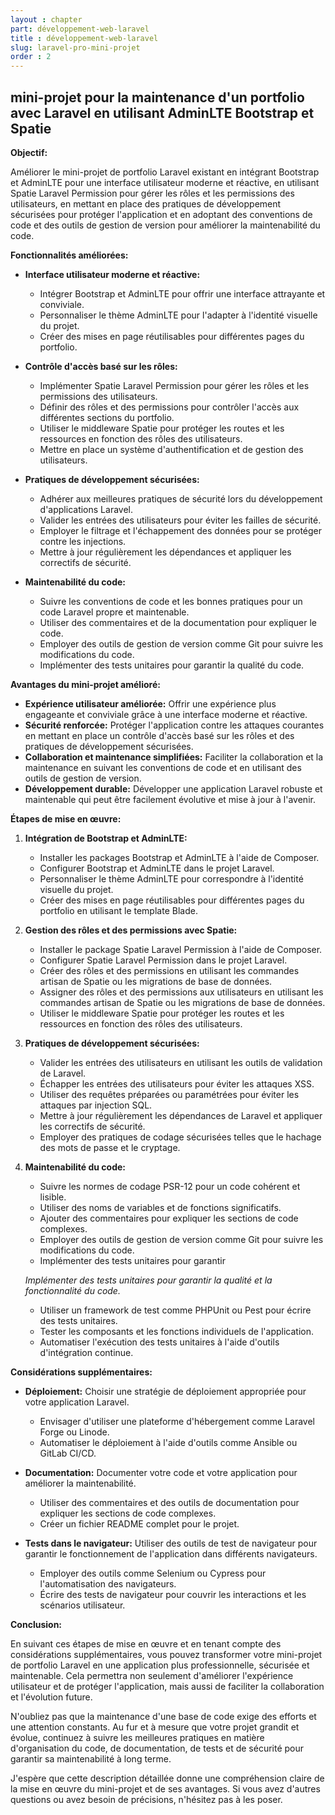 ```yaml
---
layout : chapter
part: développement-web-laravel
title : développement-web-laravel
slug: laravel-pro-mini-projet
order : 2
---
```


## mini-projet pour la maintenance d'un portfolio avec Laravel en utilisant AdminLTE Bootstrap et Spatie

**Objectif:**

Améliorer le mini-projet de portfolio Laravel existant en intégrant Bootstrap et AdminLTE pour une interface utilisateur moderne et réactive, en utilisant Spatie Laravel Permission pour gérer les rôles et les permissions des utilisateurs, en mettant en place des pratiques de développement sécurisées pour protéger l'application et en adoptant des conventions de code et des outils de gestion de version pour améliorer la maintenabilité du code.

**Fonctionnalités améliorées:**

* **Interface utilisateur moderne et réactive:**
    * Intégrer Bootstrap et AdminLTE pour offrir une interface attrayante et conviviale.
    * Personnaliser le thème AdminLTE pour l'adapter à l'identité visuelle du projet.
    * Créer des mises en page réutilisables pour différentes pages du portfolio.

* **Contrôle d'accès basé sur les rôles:**
    * Implémenter Spatie Laravel Permission pour gérer les rôles et les permissions des utilisateurs.
    * Définir des rôles et des permissions pour contrôler l'accès aux différentes sections du portfolio.
    * Utiliser le middleware Spatie pour protéger les routes et les ressources en fonction des rôles des utilisateurs.
    * Mettre en place un système d'authentification et de gestion des utilisateurs.

* **Pratiques de développement sécurisées:**
    * Adhérer aux meilleures pratiques de sécurité lors du développement d'applications Laravel.
    * Valider les entrées des utilisateurs pour éviter les failles de sécurité.
    * Employer le filtrage et l'échappement des données pour se protéger contre les injections.
    * Mettre à jour régulièrement les dépendances et appliquer les correctifs de sécurité.

* **Maintenabilité du code:**
    * Suivre les conventions de code et les bonnes pratiques pour un code Laravel propre et maintenable.
    * Utiliser des commentaires et de la documentation pour expliquer le code.
    * Employer des outils de gestion de version comme Git pour suivre les modifications du code.
    * Implémenter des tests unitaires pour garantir la qualité du code.

**Avantages du mini-projet amélioré:**

* **Expérience utilisateur améliorée:** Offrir une expérience plus engageante et conviviale grâce à une interface moderne et réactive.
* **Sécurité renforcée:** Protéger l'application contre les attaques courantes en mettant en place un contrôle d'accès basé sur les rôles et des pratiques de développement sécurisées.
* **Collaboration et maintenance simplifiées:** Faciliter la collaboration et la maintenance en suivant les conventions de code et en utilisant des outils de gestion de version.
* **Développement durable:** Développer une application Laravel robuste et maintenable qui peut être facilement évolutive et mise à jour à l'avenir.

**Étapes de mise en œuvre:**

1. **Intégration de Bootstrap et AdminLTE:**
    * Installer les packages Bootstrap et AdminLTE à l'aide de Composer.
    * Configurer Bootstrap et AdminLTE dans le projet Laravel.
    * Personnaliser le thème AdminLTE pour correspondre à l'identité visuelle du projet.
    * Créer des mises en page réutilisables pour différentes pages du portfolio en utilisant le template Blade.

2. **Gestion des rôles et des permissions avec Spatie:**
    * Installer le package Spatie Laravel Permission à l'aide de Composer.
    * Configurer Spatie Laravel Permission dans le projet Laravel.
    * Créer des rôles et des permissions en utilisant les commandes artisan de Spatie ou les migrations de base de données.
    * Assigner des rôles et des permissions aux utilisateurs en utilisant les commandes artisan de Spatie ou les migrations de base de données.
    * Utiliser le middleware Spatie pour protéger les routes et les ressources en fonction des rôles des utilisateurs.

3. **Pratiques de développement sécurisées:**
    * Valider les entrées des utilisateurs en utilisant les outils de validation de Laravel.
    * Échapper les entrées des utilisateurs pour éviter les attaques XSS.
    * Utiliser des requêtes préparées ou paramétrées pour éviter les attaques par injection SQL.
    * Mettre à jour régulièrement les dépendances de Laravel et appliquer les correctifs de sécurité.
    * Employer des pratiques de codage sécurisées telles que le hachage des mots de passe et le cryptage.

4. **Maintenabilité du code:**
    * Suivre les normes de codage PSR-12 pour un code cohérent et lisible.
    * Utiliser des noms de variables et de fonctions significatifs.
    * Ajouter des commentaires pour expliquer les sections de code complexes.
    * Employer des outils de gestion de version comme Git pour suivre les modifications du code.
    * Implémenter des tests unitaires pour garantir

    *Implémenter des tests unitaires pour garantir la qualité et la fonctionnalité du code.*
    * Utiliser un framework de test comme PHPUnit ou Pest pour écrire des tests unitaires.
    * Tester les composants et les fonctions individuels de l'application.
    * Automatiser l'exécution des tests unitaires à l'aide d'outils d'intégration continue.

**Considérations supplémentaires:**

* **Déploiement:** Choisir une stratégie de déploiement appropriée pour votre application Laravel.
    * Envisager d'utiliser une plateforme d'hébergement comme Laravel Forge ou Linode.
    * Automatiser le déploiement à l'aide d'outils comme Ansible ou GitLab CI/CD.

* **Documentation:** Documenter votre code et votre application pour améliorer la maintenabilité.
    * Utiliser des commentaires et des outils de documentation pour expliquer les sections de code complexes.
    * Créer un fichier README complet pour le projet.

* **Tests dans le navigateur:** Utiliser des outils de test de navigateur pour garantir le fonctionnement de l'application dans différents navigateurs.
    * Employer des outils comme Selenium ou Cypress pour l'automatisation des navigateurs.
    * Écrire des tests de navigateur pour couvrir les interactions et les scénarios utilisateur.

**Conclusion:**

En suivant ces étapes de mise en œuvre et en tenant compte des considérations supplémentaires, vous pouvez transformer votre mini-projet de portfolio Laravel en une application plus professionnelle, sécurisée et maintenable. Cela permettra non seulement d'améliorer l'expérience utilisateur et de protéger l'application, mais aussi de faciliter la collaboration et l'évolution future.

N'oubliez pas que la maintenance d'une base de code exige des efforts et une attention constants. Au fur et à mesure que votre projet grandit et évolue, continuez à suivre les meilleures pratiques en matière d'organisation du code, de documentation, de tests et de sécurité pour garantir sa maintenabilité à long terme.

J'espère que cette description détaillée donne une compréhension claire de la mise en œuvre du mini-projet et de ses avantages. Si vous avez d'autres questions ou avez besoin de précisions, n'hésitez pas à les poser.
